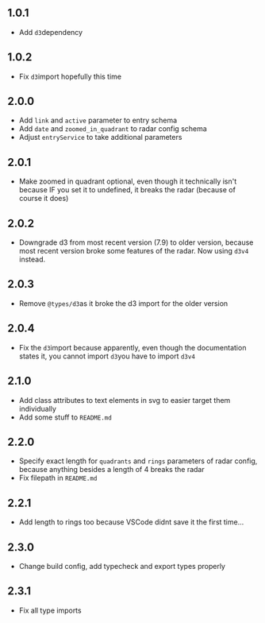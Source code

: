## 1.0.1
- Add `d3`dependency

## 1.0.2
- Fix `d3`import hopefully this time

## 2.0.0
- Add `link` and `active` parameter to entry schema
- Add `date` and `zoomed_in_quadrant` to radar config schema
- Adjust `entryService` to take additional parameters

## 2.0.1
- Make zoomed in quadrant optional, even though it technically isn't because IF you set it to undefined, it breaks the radar (because of course it does)

## 2.0.2
- Downgrade d3 from most recent version (7.9) to older version, because most recent version broke some features of the radar. Now using `d3v4` instead.

## 2.0.3
- Remove `@types/d3`as it broke the d3 import for the older version

## 2.0.4
- Fix the `d3`import because apparently, even though the documentation states it, you cannot import `d3`you have to import `d3v4`

## 2.1.0
- Add class attributes to text elements in svg to easier target them individually
- Add some stuff to `README.md`

## 2.2.0
- Specify exact length for `quadrants` and `rings` parameters of radar config, because anything besides a length of 4 breaks the radar
- Fix filepath in `README.md`

## 2.2.1
- Add length to rings too because VSCode didnt save it the first time...

## 2.3.0
- Change build config, add typecheck and export types properly

## 2.3.1
- Fix all type imports